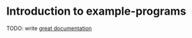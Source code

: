 # Introduction to example-programs

TODO: write [great documentation](http://jacobian.org/writing/what-to-write/)
